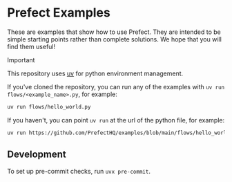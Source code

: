 # Prefect Examples

These are examples that show how to use Prefect. They are intended to be simple starting points rather than complete solutions. We hope that you will find them useful!

> [!IMPORTANT]
> This repository uses [uv](https://docs.astral.sh/uv/) for python environment management.

If you've cloned the repository, you can run any of the examples with `uv run flows/<example_name>.py`, for example:

```bash
uv run flows/hello_world.py
```

If you haven't, you can point `uv run` at the url of the python file, for example:

```bash
uv run https://github.com/PrefectHQ/examples/blob/main/flows/hello_world.py
```



## Development

To set up pre-commit checks, run `uvx pre-commit`.
